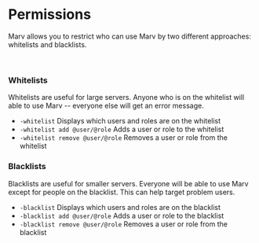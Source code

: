 # Permissions

Marv allows you to restrict who can use Marv by two different approaches: whitelists and blacklists. 

<br>

### Whitelists

Whitelists are useful for large servers. Anyone who is on the whitelist will able to use Marv -- everyone else will get an error message.

- `-whitelist` Displays which users and roles are on the whitelist
- `-whitelist add @user/@role` Adds a user or role to the whitelist
- `-whitelist remove @user/@role` Removes a user or role from the whitelist

### Blacklists

Blacklists are useful for smaller servers. Everyone will be able to use Marv except for people on the blacklist. This can help target problem users.

- `-blacklist` Displays which users and roles are on the blacklist
- `-blacklist add @user/@role` Adds a user or role to the blacklist
- `-blacklist remove @user/@role` Removes a user or role from the blacklist
